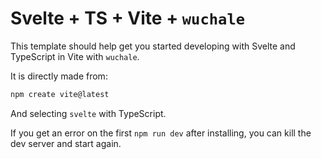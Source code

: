 # Svelte + TS + Vite + `wuchale`

This template should help get you started developing with Svelte and TypeScript in Vite with `wuchale`.

It is directly made from:

```bash
npm create vite@latest
```

And selecting `svelte` with TypeScript.

If you get an error on the first `npm run dev` after installing, you can kill the dev server and start again.
